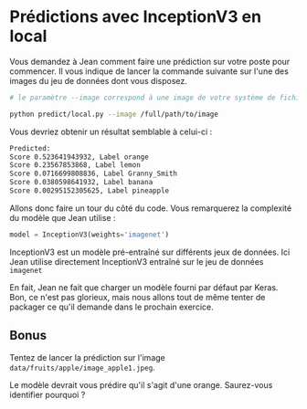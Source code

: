 # Prédictions avec InceptionV3 en local

Vous demandez à Jean comment faire une prédiction sur votre poste pour commencer.
Il vous indique de lancer la commande suivante sur l'une des images du jeu de données dont vous disposez.

```bash
# le paramètre --image correspond à une image de votre système de fichiers local sur laquelle faire une prédiction

python predict/local.py --image /full/path/to/image
```

Vous devriez obtenir un résultat semblable à celui-ci :

```bash
Predicted:
Score 0.523641943932, Label orange
Score 0.23567853868, Label lemon
Score 0.0716699808836, Label Granny_Smith
Score 0.0380598641932, Label banana
Score 0.00295152305625, Label pineapple
```

Allons donc faire un tour du côté du code.
Vous remarquerez la complexité du modèle que Jean utilise :

```python
model = InceptionV3(weights='imagenet')
```

InceptionV3 est un modèle pré-entraîné sur différents jeux de données.
Ici Jean utilise directement InceptionV3 entraîné sur le jeu de données `imagenet`

En fait, Jean ne fait que charger un modèle fourni par défaut par Keras.
Bon, ce n'est pas glorieux, mais nous allons tout de même tenter de packager ce qu'il demande dans le prochain exercice.

Bonus
----

Tentez de lancer la prédiction sur l'image `data/fruits/apple/image_apple1.jpeg`.

Le modèle devrait vous prédire qu'il s'agit d'une orange.
Saurez-vous identifier pourquoi ?